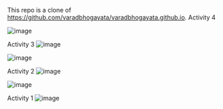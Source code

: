 This repo is a clone of https://github.com/varadbhogayata/varadbhogayata.github.io.
Activity 4

![image](https://github.com/tongandrew2/tongandrew2.github.io/assets/64707450/a8ef0475-ef8e-49eb-b61e-7f76b5aa8248)



Activity 3
![image](https://github.com/tongandrew2/tongandrew2.github.io/assets/64707450/5c255690-88c6-4feb-bf0f-853cec6f0f9c)

![image](https://github.com/tongandrew2/tongandrew2.github.io/assets/64707450/9906fb3a-f21c-4bb2-b60b-10a68c52fb1c)

Activity 2
![image](https://github.com/tongandrew2/tongandrew2.github.io/assets/64707450/4acd53cb-2f88-4eb2-b516-6b17a575586b)

![image](https://github.com/tongandrew2/tongandrew2.github.io/assets/64707450/14f7e5af-d6d6-4291-8fe1-878ee849c423)


Activity 1
![image](https://github.com/tongandrew2/tongandrew2.github.io/assets/64707450/a8bce394-254f-4045-b33c-ac3dbab0dcfc)
